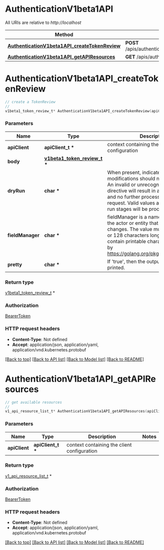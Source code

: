 # AuthenticationV1beta1API

All URIs are relative to *http://localhost*

Method | HTTP request | Description
------------- | ------------- | -------------
[**AuthenticationV1beta1API_createTokenReview**](AuthenticationV1beta1API.md#AuthenticationV1beta1API_createTokenReview) | **POST** /apis/authentication.k8s.io/v1beta1/tokenreviews | 
[**AuthenticationV1beta1API_getAPIResources**](AuthenticationV1beta1API.md#AuthenticationV1beta1API_getAPIResources) | **GET** /apis/authentication.k8s.io/v1beta1/ | 


# **AuthenticationV1beta1API_createTokenReview**
```c
// create a TokenReview
//
v1beta1_token_review_t* AuthenticationV1beta1API_createTokenReview(apiClient_t *apiClient, v1beta1_token_review_t * body, char * dryRun, char * fieldManager, char * pretty);
```

### Parameters
Name | Type | Description  | Notes
------------- | ------------- | ------------- | -------------
**apiClient** | **apiClient_t \*** | context containing the client configuration | 
**body** | **[v1beta1_token_review_t](v1beta1_token_review.md) \*** |  | 
**dryRun** | **char \*** | When present, indicates that modifications should not be persisted. An invalid or unrecognized dryRun directive will result in an error response and no further processing of the request. Valid values are: - All: all dry run stages will be processed | [optional] 
**fieldManager** | **char \*** | fieldManager is a name associated with the actor or entity that is making these changes. The value must be less than or 128 characters long, and only contain printable characters, as defined by https://golang.org/pkg/unicode/#IsPrint. | [optional] 
**pretty** | **char \*** | If &#39;true&#39;, then the output is pretty printed. | [optional] 

### Return type

[v1beta1_token_review_t](v1beta1_token_review.md) *


### Authorization

[BearerToken](../README.md#BearerToken)

### HTTP request headers

 - **Content-Type**: Not defined
 - **Accept**: application/json, application/yaml, application/vnd.kubernetes.protobuf

[[Back to top]](#) [[Back to API list]](../README.md#documentation-for-api-endpoints) [[Back to Model list]](../README.md#documentation-for-models) [[Back to README]](../README.md)

# **AuthenticationV1beta1API_getAPIResources**
```c
// get available resources
//
v1_api_resource_list_t* AuthenticationV1beta1API_getAPIResources(apiClient_t *apiClient);
```

### Parameters
Name | Type | Description  | Notes
------------- | ------------- | ------------- | -------------
**apiClient** | **apiClient_t \*** | context containing the client configuration | 

### Return type

[v1_api_resource_list_t](v1_api_resource_list.md) *


### Authorization

[BearerToken](../README.md#BearerToken)

### HTTP request headers

 - **Content-Type**: Not defined
 - **Accept**: application/json, application/yaml, application/vnd.kubernetes.protobuf

[[Back to top]](#) [[Back to API list]](../README.md#documentation-for-api-endpoints) [[Back to Model list]](../README.md#documentation-for-models) [[Back to README]](../README.md)

